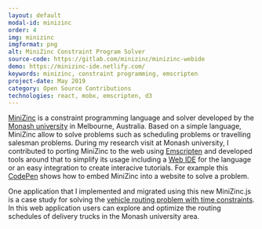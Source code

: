 ```yaml
---
layout: default
modal-id: minizinc
order: 4
img: minizinc
imgformat: png
alt: MiniZinc Constraint Program Solver
source-code: https://gitlab.com/minizinc/minizinc-webide
demo: https://minizinc-ide.netlify.com/
keywords: minizinc, constraint programming, emscripten
project-date: May 2019
category: Open Source Contributions
technologies: react, mobx, emscripten, d3
---
```


[MiniZinc](https:/www.minizing.org) is a constraint programming language and solver developed by the [Monash university](https://www.monash.edu/) in Melbourne, Australia. Based on a simple language, MiniZinc allow to solve problems such as scheduling problems or travelling salesman problems. During my research visit at Monash university, I contributed to porting MiniZinc to the web using [Emscripten](https://emscripten.org/) and developed tools around that to simplify its usage including a [Web IDE](https://minizinc-ide.netlify.com/) for the language or an easy integration to create interacive tutorials. For example this [CodePen](https://codepen.io/sgratzl/pen/agZKzM) shows how to embed MiniZinc into a website to solve a problem. 

One application that I implemented and migrated using this new MiniZinc.js is a case study for solving the [vehicle routing problem with time constraints](https://vrptw.netlify.com/). In this web application users can explore and optimize the routing schedules of delivery trucks in the Monash university area.